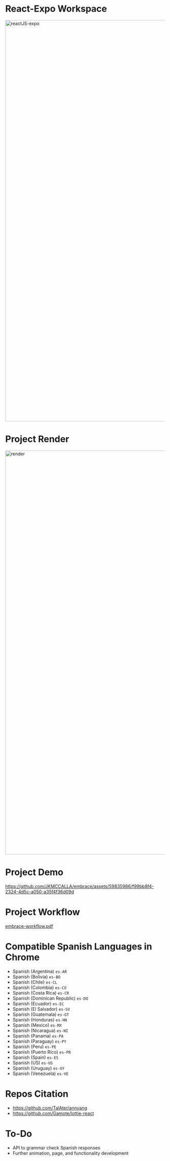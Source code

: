 # React-Expo Workspace
<img width="1269" alt="reactJS-expo" src="https://github.com/JKMCCALLA/embrace/assets/59835986/f6bcf7db-a8a3-42a5-99b0-381668e37185">

# Project Render
<img width="1278" alt="render" src="https://github.com/JKMCCALLA/embrace/assets/59835986/45bde7d9-f92b-4125-8091-98ef4c12f0a6">

# Project Demo
https://github.com/JKMCCALLA/embrace/assets/59835986/f99bb8f4-2324-4d5c-a050-a35f4f36d09d

# Project Workflow
[embrace-workflow.pdf](https://github.com/JKMCCALLA/embrace/files/13668104/embrace-workflow.pdf)

# Compatible Spanish Languages in Chrome
* Spanish (Argentina) `es-AR`
* Spanish (Bolivia) `es-BO`
* Spanish (Chile) `es-CL`
* Spanish (Colombia) `es-CO`
* Spanish (Costa Rica) `es-CR`
* Spanish (Dominican Republic) `es-DO`
* Spanish (Ecuador) `es-EC`
* Spanish (El Salvador) `es-SV`
* Spanish (Guatemala) `es-GT`
* Spanish (Honduras) `es-HN`
* Spanish (Mexico) `es-MX`
* Spanish (Nicaragua) `es-NI`
* Spanish (Panama) `es-PA`
* Spanish (Paraguay) `es-PY`
* Spanish (Peru) `es-PE`
* Spanish (Puerto Rico) `es-PR`
* Spanish (Spain) `es-ES`
* Spanish (US) `es-US`
* Spanish (Uruguay) `es-UY`
* Spanish (Venezuela) `es-VE`

# Repos Citation
* https://github.com/TalAter/annyang
* https://github.com/Gamote/lottie-react

# To-Do
* API to grammar check Spanish responses
* Further animation, page, and functionality development
